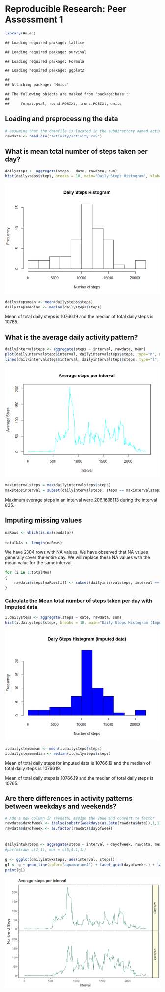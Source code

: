 # Reproducible Research: Peer Assessment 1


```r
library(Hmisc)
```

```
## Loading required package: lattice
```

```
## Loading required package: survival
```

```
## Loading required package: Formula
```

```
## Loading required package: ggplot2
```

```
## 
## Attaching package: 'Hmisc'
```

```
## The following objects are masked from 'package:base':
## 
##     format.pval, round.POSIXt, trunc.POSIXt, units
```

## Loading and preprocessing the data

```r
# assuming that the datafile is located in the subdirectory named activity
rawdata <- read.csv("activity/activity.csv")
```



## What is mean total number of steps taken per day?

```r
dailysteps <- aggregate(steps ~ date, rawdata, sum)
hist(dailysteps$steps, breaks = 10, main="Daily Steps Histogram", xlab="Number of steps")
```

![](PA1_template_files/figure-html/MeanSteps-1.png)<!-- -->

```r
dailystepsmean <- mean(dailysteps$steps)
dailystepsmedian <- median(dailysteps$steps)
```

Mean of total daily steps is 10766.19 and the median of total daily steps is 10765.

## What is the average daily activity pattern?

```r
dailyintervalsteps <- aggregate(steps ~ interval, rawdata, mean)
plot(dailyintervalsteps$interval, dailyintervalsteps$steps, type="n", main="Average steps per interval", xlab="Interval", ylab="Average Steps")
lines(dailyintervalsteps$interval, dailyintervalsteps$steps, type="l", col="cyan")
```

![](PA1_template_files/figure-html/DailyActivity-1.png)<!-- -->

```r
maxintervalsteps = max(dailyintervalsteps$steps)
maxstepsinterval = subset(dailyintervalsteps, steps == maxintervalsteps)
```

Maximum average steps in an interval were 206.1698113 during the interval 835.


## Imputing missing values

```r
naRows <- which(is.na(rawdata))

totalNAs <- length(naRows)
```

We have 2304 rows with NA values. We have observed that NA values generally cover the entire day.
We will replace these NA values with the mean value for the same interval.


```r
for (i in 1:totalNAs)
{
    rawdata$steps[naRows[i]] <- subset(dailyintervalsteps, interval == rawdata$interval[naRows[i]])$steps
}
```

### Calculate the Mean total number of steps taken per day with Imputed data

```r
i.dailysteps <- aggregate(steps ~ date, rawdata, sum)
hist(i.dailysteps$steps, breaks = 10, main="Daily Steps Histogram (Imputed data)", xlab="Number of steps", col="blue")
```

![](PA1_template_files/figure-html/ImputedCalculations-1.png)<!-- -->

```r
i.dailystepsmean <- mean(i.dailysteps$steps)
i.dailystepsmedian <- median(i.dailysteps$steps)
```

Mean of total daily steps for imputed data is 10766.19 and the median of total daily steps is 10766.19.

Mean of total daily steps is 10766.19 and the median of total daily steps is 10765.



## Are there differences in activity patterns between weekdays and weekends?

```r
# Add a new column in rawdata, assign the vaue and convert to factor
rawdata$dayofweek <- ifelse(substr(weekdays(as.Date(rawdata$date)),1,1) =="S", "weekend", "weekday")
rawdata$dayofweek <- as.factor(rawdata$dayofweek)


dailyintwksteps <- aggregate(steps ~ interval + dayofweek, rawdata, mean)
#par(mfraw= c(2,1), mar = c(5,4,1,1))

g <- ggplot(dailyintwksteps, aes(interval, steps))
g1 <- g + geom_line(color="aquamarine4") + facet_grid(dayofweek~.) + labs(x="Interval", y="Number of Steps", title="Average steps per interval") + theme(panel.background = NULL, panel.grid = NULL, panel.spacing.y = unit(0, units="points"), strip.background = element_rect(fill = "lightyellow", color = "black"))
print(g1)
```

![](PA1_template_files/figure-html/WeekdayActivity-1.png)<!-- -->

